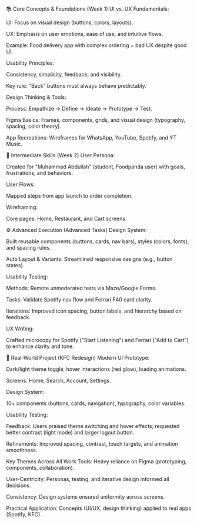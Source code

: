 📚 Core Concepts & Foundations (Week 1)
UI vs. UX Fundamentals:

UI: Focus on visual design (buttons, colors, layouts).

UX: Emphasis on user emotions, ease of use, and intuitive flows.

Example: Food delivery app with complex ordering = bad UX despite good UI.

Usability Principles:

Consistency, simplicity, feedback, and visibility.

Key rule: "Back" buttons must always behave predictably.

Design Thinking & Tools:

Process: Empathize → Define → Ideate → Prototype → Test.

Figma Basics: Frames, components, grids, and visual design (typography, spacing, color theory).

App Recreations: Wireframes for WhatsApp, YouTube, Spotify, and YT Music.






🚀 Intermediate Skills (Week 2)
User Persona:

Created for "Muhammad Abdullah" (student, Foodpanda user) with goals, frustrations, and behaviors.

User Flows:

Mapped steps from app launch to order completion.

Wireframing:

Core pages: Home, Restaurant, and Cart screens.






⚙️ Advanced Execution (Advanced Tasks)
Design System:

Built reusable components (buttons, cards, nav bars), styles (colors, fonts), and spacing rules.

Auto Layout & Variants: Streamlined responsive designs (e.g., button states).

Usability Testing:

Methods: Remote unmoderated tests via Maze/Google Forms.

Tasks: Validate Spotify nav flow and Ferrari F40 card clarity.

Iterations: Improved icon spacing, button labels, and hierarchy based on feedback.

UX Writing:

Crafted microcopy for Spotify ("Start Listening") and Ferrari ("Add to Cart") to enhance clarity and tone.






🍗 Real-World Project (KFC Redesign)
Modern UI Prototype:

Dark/light theme toggle, hover interactions (red glow), loading animations.

Screens: Home, Search, Account, Settings.

Design System:

10+ components (buttons, cards, navigation), typography, color variables.

Usability Testing:

Feedback: Users praised theme switching and hover effects; requested better contrast (light mode) and larger logout button.

Refinements: Improved spacing, contrast, touch targets, and animation smoothness.

Key Themes Across All Work
Tools: Heavy reliance on Figma (prototyping, components, collaboration).

User-Centricity: Personas, testing, and iterative design informed all decisions.

Consistency: Design systems ensured uniformity across screens.

Practical Application: Concepts (UI/UX, design thinking) applied to real apps (Spotify, KFC).

